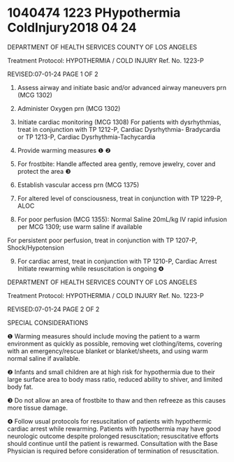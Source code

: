 # 1040474 1223 PHypothermia ColdInjury2018 04 24

DEPARTMENT OF HEALTH SERVICES 
COUNTY OF LOS ANGELES 
 
Treatment Protocol: HYPOTHERMIA / COLD INJURY Ref. No. 1223-P 
 
 
 
 
 
 
REVISED:07-01-24 PAGE 1 OF 2 
 
 
 
 
1. Assess airway and initiate basic and/or advanced airway maneuvers prn (MCG 1302) 
 
2. Administer Oxygen prn (MCG 1302) 
 
3. Initiate cardiac monitoring (MCG 1308) 
For patients with dysrhythmias, treat in conjunction with TP 1212-P, Cardiac Dysrhythmia-
Bradycardia or TP 1213-P, Cardiac Dysrhythmia-Tachycardia  
 
4. Provide warming measures ❶ ❷ 
 
5. For frostbite: 
Handle affected area gently, remove jewelry, cover and protect the area ❸ 
 
6. Establish vascular access prn (MCG 1375) 
 
7. For altered level of consciousness, treat in conjunction with TP 1229-P, ALOC 
 
8. For poor perfusion (MCG 1355): 
Normal Saline 20mL/kg IV rapid infusion per MCG 1309; use warm saline if available 
 
For persistent poor perfusion, treat in conjunction with TP 1207-P, Shock/Hypotension 
 
9. For cardiac arrest, treat in conjunction with TP 1210-P, Cardiac Arrest  
Initiate rewarming while resuscitation is ongoing ❹ 
  

DEPARTMENT OF HEALTH SERVICES 
COUNTY OF LOS ANGELES 
 
Treatment Protocol: HYPOTHERMIA / COLD INJURY Ref. No. 1223-P 
 
 
 
 
 
 
REVISED:07-01-24 PAGE 2 OF 2 
 
 
 
 
SPECIAL CONSIDERATIONS 
 
❶  Warming measures should include moving the patient to a warm environment as quickly as 
possible, removing wet clothing/items, covering with an emergency/rescue blanket or 
blanket/sheets, and using warm normal saline if available.  
 
❷ Infants and small children are at high risk for hypothermia due to their large surface area to body 
mass ratio, reduced ability to shiver, and limited body fat. 
 
❸    Do not allow an area of frostbite to thaw and then refreeze as this causes more tissue damage. 
 
❹    Follow usual protocols for resuscitation of patients with hypothermic cardiac arrest while 
rewarming. Patients with hypothermia may have good neurologic outcome despite prolonged 
resuscitation; resuscitative efforts should continue until the patient is rewarmed. Consultation with 
the Base Physician is required before consideration of termination of resuscitation.
